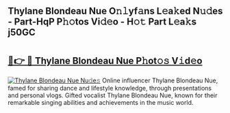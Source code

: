 ## Thylane Blondeau Nue O𝚗𝚕yf𝚊ns L𝚎a𝚔ed N𝚞𝚍es - Part-HqP P𝚑𝚘tos Vi𝚍𝚎o - H𝚘𝚝 Part L𝚎a𝚔s j50GC

# <h2><a href="http://kf46paq.oniu.top/?m=Thylane+Blondeau+Nue">🔗👉 🔴 Thylane Blondeau Nue P𝚑ot𝚘𝚜 V𝚒d𝚎o</a></h2>

[![Thylane Blondeau Nue Nu𝚍e𝚜](https://i.imgur.com/0qMVB7G.gif)](http://kf46paq.oniu.top/?m=Thylane+Blondeau+Nue)
Online influencer Thylane Blondeau Nue, famed for sharing dance and lifestyle knowledge, through presentations and personal vlogs. Gifted vocalist Thylane Blondeau Nue, known for their remarkable singing abilities and achievements in the music world.  
